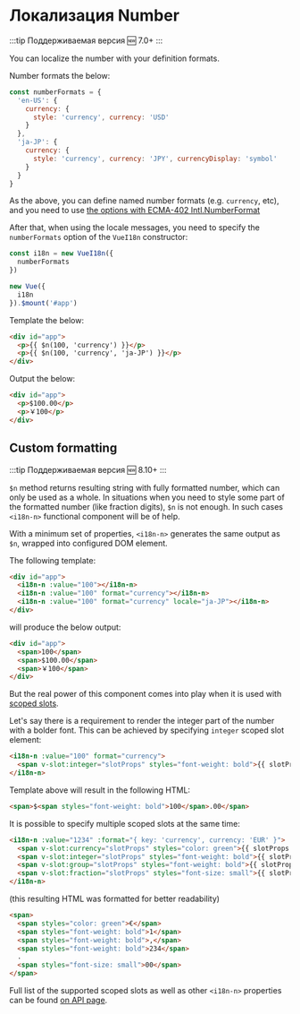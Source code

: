 # Локализация Number

:::tip Поддерживаемая версия
:new: 7.0+
:::

You can localize the number with your definition formats.

Number formats the below:

```js
const numberFormats = {
  'en-US': {
    currency: {
      style: 'currency', currency: 'USD'
    }
  },
  'ja-JP': {
    currency: {
      style: 'currency', currency: 'JPY', currencyDisplay: 'symbol'
    }
  }
}
```

As the above, you can define named number formats (e.g. `currency`, etc), and you need to use [the options with ECMA-402 Intl.NumberFormat](https://developer.mozilla.org/en-US/docs/Web/JavaScript/Reference/Global_Objects/NumberFormat)

After that, when using the locale messages, you need to specify the `numberFormats` option of the `VueI18n` constructor:

```js
const i18n = new VueI18n({
  numberFormats
})

new Vue({
  i18n
}).$mount('#app')
```

Template the below:

```html
<div id="app">
  <p>{{ $n(100, 'currency') }}</p>
  <p>{{ $n(100, 'currency', 'ja-JP') }}</p>
</div>
```


Output the below:

```html
<div id="app">
  <p>$100.00</p>
  <p>￥100</p>
</div>
```

## Custom formatting

:::tip Поддерживаемая версия
:new: 8.10+
:::

`$n` method returns resulting string with fully formatted number, which can only be used as a whole. In situations when you need to style some part of the formatted number (like fraction digits), `$n` is not enough. In such cases `<i18n-n>` functional component will be of help.

With a minimum set of properties, `<i18n-n>` generates the same output as `$n`, wrapped into configured DOM element.

The following template:

```html
<div id="app">
  <i18n-n :value="100"></i18n-n>
  <i18n-n :value="100" format="currency"></i18n-n>
  <i18n-n :value="100" format="currency" locale="ja-JP"></i18n-n>
</div>
```

will produce the below output:

```html
<div id="app">
  <span>100</span>
  <span>$100.00</span>
  <span>￥100</span>
</div>
```

But the real power of this component comes into play when it is used with [scoped slots](https://vuejs.org/v2/guide/components-slots.html#Scoped-Slots).

Let's say there is a requirement to render the integer part of the number with a bolder font. This can be achieved by specifying `integer` scoped slot element:

```html
<i18n-n :value="100" format="currency">
  <span v-slot:integer="slotProps" styles="font-weight: bold">{{ slotProps.integer }}</span>
</i18n-n>
```

Template above will result in the following HTML:

```html
<span>$<span styles="font-weight: bold">100</span>.00</span>
```

It is possible to specify multiple scoped slots at the same time:

```html
<i18n-n :value="1234" :format="{ key: 'currency', currency: 'EUR' }">
  <span v-slot:currency="slotProps" styles="color: green">{{ slotProps.currency }}</span>
  <span v-slot:integer="slotProps" styles="font-weight: bold">{{ slotProps.integer }}</span>
  <span v-slot:group="slotProps" styles="font-weight: bold">{{ slotProps.group }}</span>
  <span v-slot:fraction="slotProps" styles="font-size: small">{{ slotProps.fraction }}</span>
</i18n-n>
```

(this resulting HTML was formatted for better readability)

```html
<span>
  <span styles="color: green">€</span>
  <span styles="font-weight: bold">1</span>
  <span styles="font-weight: bold">,</span>
  <span styles="font-weight: bold">234</span>
  .
  <span styles="font-size: small">00</span>
</span>
```

Full list of the supported scoped slots as well as other `<i18n-n>` properties can be found [on API page](../api/readme.md#i18n-n-functional-component).
